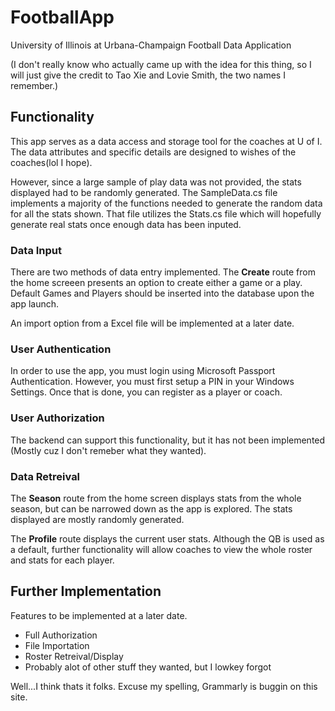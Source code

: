 # FootballApp
University of Illinois at Urbana-Champaign  Football Data Application

  (I don't really know who actually came up with the idea for this thing, so I will just give the credit to Tao Xie and Lovie Smith, the two names I remember.)

## Functionality

  This app serves as a data access and storage tool for the coaches at U of I. The data attributes and specific details are designed to wishes of the coaches(lol I hope).

  However, since a large sample of play data was not provided, the stats displayed had to be randomly generated. The SampleData.cs file implements a majority of the functions needed to generate the random data for all the stats shown. That file utilizes the Stats.cs file which will hopefully generate  real stats once enough data has been inputed.
  
### Data Input

  There are two methods of data entry implemented. The **Create** route from the home screeen presents an option to create either a game or a play. Default Games and Players should be inserted into the database upon the app launch. 
  
  An import option from a Excel file will be implemented at a later date.
  
 ### User Authentication
 
  In order to use the app, you must login using Microsoft Passport Authentication. However, you must first setup a PIN in your Windows Settings. Once that is done, you can register as a player or coach.
  
### User Authorization 

  The backend can support this functionality, but it has not been implemented (Mostly cuz I don't remeber what they wanted).
  
### Data Retreival 

  The **Season** route from the home screen displays stats from the whole season, but can be narrowed down as the app is explored. The stats displayed are mostly randomly generated.
  
  The **Profile** route displays the current user stats. Although the QB is used as a default, further functionality will allow coaches to view the whole roster and stats for each player.
  
 ## Further Implementation
 
 Features to be implemented at a later date.
 
- Full Authorization
- File Importation
- Roster Retreival/Display
- Probably alot of other stuff they wanted, but I lowkey forgot
 
 
 Well...I think thats it folks. Excuse my spelling, Grammarly is buggin on this site.
  
  
